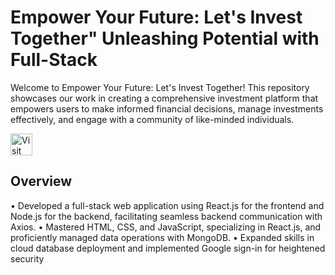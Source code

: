 <h1 align="left">Empower Your Future: Let's Invest Together" Unleashing Potential with Full-Stack</h1>

Welcome to Empower Your Future: Let's Invest Together! This repository showcases our work in creating a comprehensive investment platform that empowers users to make informed financial decisions, manage investments effectively, and engage with a community of like-minded individuals.

<a href="https://empoweryourfuture-has.web.app/" target="_blank">
  <img src="https://img.shields.io/badge/Visit%20Our%20Website-Click%20Here-blue?style=for-the-badge&logo=google-chrome&logoColor=white" height="35" alt="Visit Website" />
</a>

<a href="https://github.com/HARDIK-PANCHARIYA/Empower-Your-Future-Let-s-Invest-Together-Backend" target="_blank">
</a>

<a href="https://github.com/HARDIK-PANCHARIYA/Empower-Your-Future-Let-s-Invest-Together-Frontend-" target="_blank">
</a>

## Overview

• Developed a full-stack web application using React.js for the frontend and Node.js for the backend, facilitating seamless
backend communication with Axios.
• Mastered HTML, CSS, and JavaScript, specializing in React.js, and proficiently managed data operations with
MongoDB.
• Expanded skills in cloud database deployment and implemented Google sign-in for heightened security